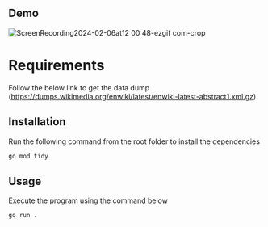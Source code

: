 ## Demo
![ScreenRecording2024-02-06at12 00 48-ezgif com-crop](https://github.com/harshaSenaratne/Full-text-search-engine/assets/25275596/88d21475-0270-47b3-9cd9-630ca269bf49)


# Requirements

Follow the below link to get the data dump
(https://dumps.wikimedia.org/enwiki/latest/enwiki-latest-abstract1.xml.gz)

## Installation

Run the following command from the root folder to install the dependencies
```bash
go mod tidy
```

## Usage
Execute the program using the command below

```
go run .
```
